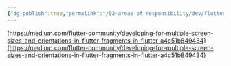 ```yaml
---
{"dg-publish":true,"permalink":"/02-areas-of-responsibility/dev/flutter/flutter-screen-orientation/","tags":["dev","flutter"],"noteIcon":""}
---
```




[https://medium.com/flutter-community/developing-for-multiple-screen-sizes-and-orientations-in-flutter-fragments-in-flutter-a4c51b849434](https://medium.com/flutter-community/developing-for-multiple-screen-sizes-and-orientations-in-flutter-fragments-in-flutter-a4c51b849434)